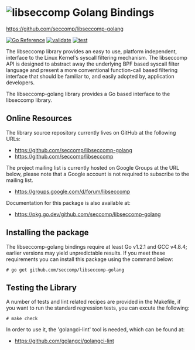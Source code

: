 ![libseccomp Golang Bindings](https://github.com/seccomp/libseccomp-artwork/blob/main/logo/libseccomp-color_text.png)
===============================================================================
https://github.com/seccomp/libseccomp-golang

[![Go Reference](https://pkg.go.dev/badge/github.com/seccomp/libseccomp-golang.svg)](https://pkg.go.dev/github.com/seccomp/libseccomp-golang)
[![validate](https://github.com/seccomp/libseccomp-golang/actions/workflows/validate.yml/badge.svg)](https://github.com/seccomp/libseccomp-golang/actions/workflows/validate.yml)
[![test](https://github.com/seccomp/libseccomp-golang/actions/workflows/test.yml/badge.svg)](https://github.com/seccomp/libseccomp-golang/actions/workflows/test.yml)

The libseccomp library provides an easy to use, platform independent, interface
to the Linux Kernel's syscall filtering mechanism.  The libseccomp API is
designed to abstract away the underlying BPF based syscall filter language and
present a more conventional function-call based filtering interface that should
be familiar to, and easily adopted by, application developers.

The libseccomp-golang library provides a Go based interface to the libseccomp
library.

## Online Resources

The library source repository currently lives on GitHub at the following URLs:

* https://github.com/seccomp/libseccomp-golang
* https://github.com/seccomp/libseccomp

The project mailing list is currently hosted on Google Groups at the URL below,
please note that a Google account is not required to subscribe to the mailing
list.

* https://groups.google.com/d/forum/libseccomp

Documentation for this package is also available at:

* https://pkg.go.dev/github.com/seccomp/libseccomp-golang

## Installing the package

The libseccomp-golang bindings require at least Go v1.2.1 and GCC v4.8.4;
earlier versions may yield unpredictable results.  If you meet these
requirements you can install this package using the command below:

	# go get github.com/seccomp/libseccomp-golang

## Testing the Library

A number of tests and lint related recipes are provided in the Makefile, if
you want to run the standard regression tests, you can excute the following:

	# make check

In order to use it, the 'golangci-lint' tool is needed, which can be found at:

* https://github.com/golangci/golangci-lint
